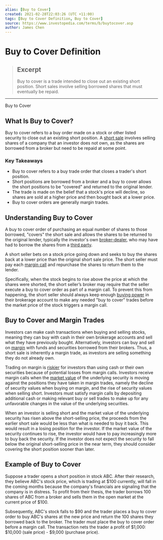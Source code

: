```yaml
---
alias: [Buy to Cover]
created: 2021-02-28T22:03:26 (UTC +11:00)
tags: [Buy to Cover Definition, Buy to Cover]
source: https://www.investopedia.com/terms/b/buytocover.asp
author: James Chen
---
```


# Buy to Cover Definition

> ## Excerpt
> Buy to cover is a trade intended to close out an existing short position. Short sales involve selling borrowed shares that must eventually be repaid.

---

Buy to Cover
## What Is Buy to Cover?

Buy to cover refers to a buy order made on a stock or other listed security to close out an existing short position. A [short sale](https://www.investopedia.com/terms/s/shortsale.asp) involves selling shares of a company that an investor does not own, as the shares are borrowed from a broker but need to be repaid at some point. 

### Key Takeaways

-   Buy to cover refers to a buy trade order that closes a trader's short position.
-   Short positions are borrowed from a broker and a buy to cover allows the short positions to be "covered" and returned to the original lender.
-   The trade is made on the belief that a stock's price will decline, so shares are sold at a higher price and then bought back at a lower price.
-   Buy to cover orders are generally margin trades.

## Understanding Buy to Cover

A buy to cover order of purchasing an equal number of shares to those borrowed, "covers" the short sale and allows the shares to be returned to the original lender, typically the investor's own [broker-dealer](https://www.investopedia.com/terms/b/broker-dealer.asp), who may have had to borrow the shares from a [third party](https://www.investopedia.com/terms/t/third-party.asp).

A short seller bets on a stock price going down and seeks to buy the shares back at a lower price than the original short sale price. The short seller must pay each [margin call](https://www.investopedia.com/terms/m/margincall.asp) and repurchase the shares to return them to the lender.

Specifically, when the stock begins to rise above the price at which the shares were shorted, the short seller’s broker may require that the seller execute a buy to cover order as part of a margin call. To prevent this from happening, the short seller should always keep enough [buying power](https://www.investopedia.com/terms/b/buyingpower.asp) in their brokerage account to make any needed "buy to cover" trades before the market price of the stock triggers a margin call.

## Buy to Cover and Margin Trades

Investors can make cash transactions when buying and selling stocks, meaning they can buy with cash in their own brokerage accounts and sell what they have previously bought. Alternatively, investors can buy and sell on [margin](https://www.investopedia.com/terms/m/margin.asp) with funds and securities borrowed from their brokers. Thus, a short sale is inherently a margin trade, as investors are selling something they do not already own.

Trading on margin is [riskier](https://www.investopedia.com/ask/answers/041315/why-purchasing-stocks-margin-considered-more-risky-traditional-investing.asp) for investors than using cash or their own securities because of potential losses from margin calls. Investors receive margin calls when the [market value](https://www.investopedia.com/terms/m/marketvalue.asp) of the underlying security is moving against the positions they have taken in margin trades, namely the decline of security values when buying on margin, and the rise of security values when selling short. Investors must satisfy margin calls by depositing additional cash or making relevant buy or sell trades to make up for any unfavorable changes in the value of the underlying securities.

When an investor is selling short and the market value of the underlying security has risen above the short-selling price, the proceeds from the earlier short sale would be less than what is needed to buy it back. This would result in a losing position for the investor. If the market value of the security continues to rise, the investor would have to pay increasingly more to buy back the security. If the investor does not expect the security to fall below the original short-selling price in the near term, they should consider covering the short position sooner than later.

## Example of Buy to Cover

Suppose a trader opens a short position in stock ABC. After their research, they believe ABC's stock price, which is trading at $100 currently, will fall in the coming months because the company's financials are signaling that the company is in distress. To profit from their thesis, the trader borrows 100 shares of ABC from a broker and sells them in the open market at the current price of $100.

Subsequently, ABC's stock falls to $90 and the trader places a buy to cover order to buy ABC's shares at the new price and return the 100 shares they borrowed back to the broker. The trader must place the buy to cover order before a margin call. The transaction nets the trader a profit of $1,000: $10,000 (sale price) - $9,000 (purchase price).
